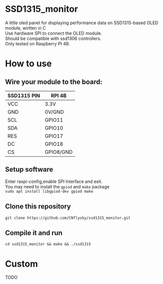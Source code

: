 # SSD1315_monitor

A little oled panel for displaying performance data on SSD1315-based OLED module, wirtten in C  
Use hardware SPI to connect the OLED module.  
Should be compatible with ssd1306 controllers.  
Only tested on Raspberry PI 4B.
# How to use
## Wire your module to the board:  
| SSD1315 PIN | RPI 4B |
| - | - |
| VCC | 3.3V |
| GND | 0V/GND |
| SCL | GPIO11 |
| SDA | GPIO10 |
| RES | GPIO17 |
| DC | GPIO18 |
| CS | GPIO8/GND |
## Setup software
Enter raspi-config,enable SPI Interface and exit.  
You may need to install the `gpiod` and `make` package  
`sudo apt install libgpiod-dev gpiod make`  
## Clone this repository  
`git clone https://github.com/CNflysky/ssd1315_monitor.git`  
## Compile it and run  
`cd ssd1315_monitor && make && ./ssd1315`

# Custom
TODO  
